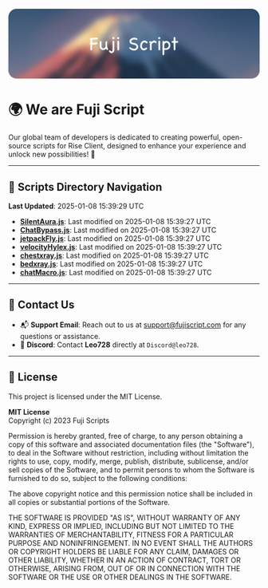 ![Banner](.github/b.webp)

# 🌍 **We are Fuji Script**

Our global team of developers is dedicated to creating powerful, open-source scripts for Rise Client, designed to enhance your experience and unlock new possibilities! 🌟

---
<!-- SCRIPTS_NAVIGATION_START -->
## 📂 **Scripts Directory Navigation**

**Last Updated**: 2025-01-08 15:39:29 UTC

- **[SilentAura.js](scripts/SilentAura.js)**: Last modified on 2025-01-08 15:39:27 UTC
- **[ChatBypass.js](scripts/ChatBypass.js)**: Last modified on 2025-01-08 15:39:27 UTC
- **[jetpackFly.js](scripts/jetpackFly.js)**: Last modified on 2025-01-08 15:39:27 UTC
- **[velocityHylex.js](scripts/velocityHylex.js)**: Last modified on 2025-01-08 15:39:27 UTC
- **[chestxray.js](scripts/chestxray.js)**: Last modified on 2025-01-08 15:39:27 UTC
- **[bedxray.js](scripts/bedxray.js)**: Last modified on 2025-01-08 15:39:27 UTC
- **[chatMacro.js](scripts/chatMacro.js)**: Last modified on 2025-01-08 15:39:27 UTC

<!-- SCRIPTS_NAVIGATION_END -->

---

## 💬 **Contact Us**  
- 📬 **Support Email**: Reach out to us at [support@fujiscript.com](mailto:support@fujiscript.com) for any questions or assistance.  
- 💬 **Discord**: Contact **Leo728** directly at `Discord@leo728`.

---

## 📜 **License**

This project is licensed under the MIT License.  

**MIT License**  
Copyright (c) 2023 Fuji Scripts  

Permission is hereby granted, free of charge, to any person obtaining a copy of this software and associated documentation files (the "Software"), to deal in the Software without restriction, including without limitation the rights to use, copy, modify, merge, publish, distribute, sublicense, and/or sell copies of the Software, and to permit persons to whom the Software is furnished to do so, subject to the following conditions:  

The above copyright notice and this permission notice shall be included in all copies or substantial portions of the Software.  

THE SOFTWARE IS PROVIDED "AS IS", WITHOUT WARRANTY OF ANY KIND, EXPRESS OR IMPLIED, INCLUDING BUT NOT LIMITED TO THE WARRANTIES OF MERCHANTABILITY, FITNESS FOR A PARTICULAR PURPOSE AND NONINFRINGEMENT. IN NO EVENT SHALL THE AUTHORS OR COPYRIGHT HOLDERS BE LIABLE FOR ANY CLAIM, DAMAGES OR OTHER LIABILITY, WHETHER IN AN ACTION OF CONTRACT, TORT OR OTHERWISE, ARISING FROM, OUT OF OR IN CONNECTION WITH THE SOFTWARE OR THE USE OR OTHER DEALINGS IN THE SOFTWARE.  
